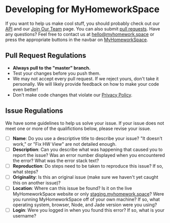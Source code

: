 # Developing for MyHomeworkSpace

If you want to help us make cool stuff, you should probably check out our [API](https://github.com/MyHomeworkSpace/api-server) and our [Join Our Team](https://myhomework.space/static/images/mysteriousImage.jpg) page. You can also submit [pull requests](https://help.github.com/articles/using-pull-requests/). Have any questions? Feel free to contact us at [hello@myhomework.space](mailto:hello@myhomework.space) or press the appropriate buttons in the navbar on [MyHomeworkSpace](https://myhomework.space).

## Pull Request Regulations
* **Always pull to the "master" branch.**
* Test your changes before you push them.
* We may not accept every pull request. If we reject yours, don't take it personally. We will likely provide feedback on how to make your code even better!
* Don't make code changes that violate our [Privacy Policy](http://legal.myhomework.space/privacy/).

## Issue Regulations
We have some guidelines to help us solve your issue. If your issue does not meet one or more of the qualifictions below, please revise your issue.

- [ ] **Name**: Do you use a descriptive title to describe your issue? "It doesn't work," or "Fix HW View" are not detailed enough.
- [ ] **Description**: Can you describe what was happening that caused you to report the issue? Was an error number displayed when you encountered the error? What was the error stack text?
- [ ] **Reproduction**: Do steps need to be taken to reproduce this issue? If so, what steps?
- [ ] **Originality**: Is this an original issue (make sure we haven't yet caught this on another issue)?
- [ ] **Location**: Where can this issue be found? Is it on the live MyHomeworkSpace website or only [staging.myhomework.space](http://staging.myhomework.space)? Were you running MyHomeworkSpace off of your own machine? If so, what operating system, browser, Node, and Jade version were you using?
- [ ] **Login**: Were you logged in when you found this error? If so, what is your username?
